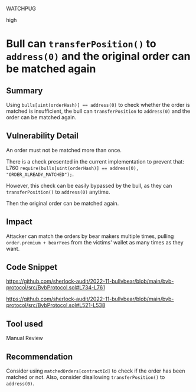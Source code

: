 WATCHPUG

high

# Bull can `transferPosition()` to `address(0)` and the original order can be matched again

## Summary

Using `bulls[uint(orderHash)] == address(0)` to check whether the order is matched is insufficient, the bull can `transferPosition` to `address(0)` and the order can be matched again.

## Vulnerability Detail

An order must not be matched more than once.

There is a check presented in the current implementation to prevent that: L760 `require(bulls[uint(orderHash)] == address(0), "ORDER_ALREADY_MATCHED");`.

However, this check can be easily bypassed by the bull, as they can `transferPosition()` to `address(0)` anytime.

Then the original order can be matched again.

## Impact

Attacker can match the orders by bear makers multiple times, pulling `order.premium + bearFees` from the victims' wallet as many times as they want.

## Code Snippet

https://github.com/sherlock-audit/2022-11-bullvbear/blob/main/bvb-protocol/src/BvbProtocol.sol#L734-L761

https://github.com/sherlock-audit/2022-11-bullvbear/blob/main/bvb-protocol/src/BvbProtocol.sol#L521-L538

## Tool used

Manual Review

## Recommendation

Consider using `matchedOrders[contractId]` to check if the order has been matched or not. Also, consider disallowing `transferPosition()` to `address(0)`.